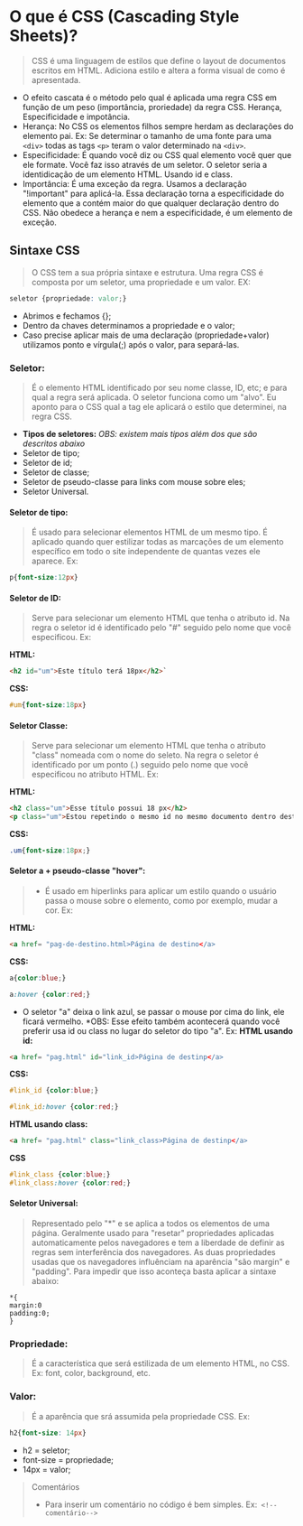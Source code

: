 # O que é CSS (Cascading Style Sheets)? 

> CSS é uma linguagem de estilos que define o layout de documentos escritos em HTML. Adiciona estilo e altera a forma visual de como é apresentada.

- O efeito cascata é o método pelo qual é aplicada uma regra CSS em função de um peso (importância, proriedade) da regra CSS. Herança, Especificidade e impotância.  
- Herança: No CSS os elementos filhos sempre herdam as declarações do elemento pai. Ex: Se determinar o tamanho de uma fonte para uma `<div>` todas as tags `<p>` teram o valor determinado na `<div>`. 
- Especificidade: É quando você diz ou CSS qual elemento você quer que ele formate. Você faz isso através de um seletor. O seletor seria a identidicação de um elemento HTML. Usando id e class. 
- Importância: É uma exceção da regra. Usamos a declaração "!important" para aplicá-la. Essa declaração torna a especificidade do elemento que a contém maior do que qualquer declaração dentro do CSS. Não obedece a herança e nem a especificidade, é um elemento de exceção.


## Sintaxe CSS

> O CSS tem a sua própria sintaxe e estrutura. Uma regra CSS é composta por um seletor, uma propriedade e um valor. EX:
```css
seletor {propriedade: valor;}  
```
- Abrimos e fechamos {};
- Dentro da chaves determinamos a propriedade e o valor;
- Caso precise aplicar mais de uma declaração (propriedade+valor) utilizamos ponto e vírgula(;) após o valor, para separá-las.

### Seletor:
> É o elemento HTML identificado por seu nome classe, ID, etc; e para qual a regra será aplicada. O seletor funciona como um "alvo". Eu aponto para o CSS qual a tag ele aplicará o estilo que determinei, na regra CSS. 

- **Tipos de seletores:** *OBS: existem mais tipos além dos que são descritos abaixo*
- Seletor de tipo;
- Seletor de id;
- Seletor de classe;
- Seletor de pseudo-classe para links com mouse sobre eles;
- Seletor Universal. 

#### Seletor de tipo:
> É usado para selecionar elementos HTML de um mesmo tipo. É aplicado quando quer estilizar todas as marcações de um elemento específico em todo o site independente de quantas vezes ele aparece. Ex:
```css
p{font-size:12px}
```
#### Seletor de ID:
> Serve para selecionar um elemento HTML que tenha o atributo id. Na regra o seletor id é identificado pelo "#" seguido pelo nome que você especificou. Ex:

**HTML:**
```html
<h2 id="um">Este título terá 18px</h2>`    
``` 
**CSS:**
```css
#um{font-size:18px}
```

#### Seletor Classe:
> Serve para selecionar um elemento HTML que tenha o atributo "class" nomeada com o nome do seleto. Na regra o seletor é identificado por um ponto (.) seguido pelo nome que você especificou no atributo HTML. Ex:

**HTML:**
```html
<h2 class="um">Esse título possui 18 px</h2> 
<p class="um">Estou repetindo o mesmo id no mesmo documento dentro deste parágrafo</p>
```
**CSS:** 
```css
.um{font-size:18px;}
```

#### Seletor a + pseudo-classe "hover": 
> - É usado em hiperlinks para aplicar um estilo quando o usuário passa o mouse sobre o elemento, como por exemplo, mudar a cor. Ex:

 **HTML:**

 ```html 
<a href= "pag-de-destino.html>Página de destino</a> 
```
**CSS:**

```css
a{color:blue;} 

a:hover {color:red;}
```
- O seletor "a" deixa o link azul, se passar o mouse por cima do link, ele ficará vermelho. *OBS: Esse efeito também acontecerá quando você preferir usa id ou class no lugar do seletor do tipo "a". Ex:
**HTML usando id:**   
```html
<a href= "pag.html" id="link_id>Página de destinp</a> 
```
**CSS:**
```css
#link_id {color:blue;}

#link_id:hover {color:red;}
```
**HTML usando class:** 

 ```html
 <a href= "pag.html" class="link_class>Página de destinp</a>
 ```
 **CSS**
```css
#link_class {color:blue;}
#link_class:hover {color:red;} 
```  
 


#### Seletor Universal:
> Representado pelo "*" e se aplica a todos os elementos de uma página. Geralmente usado para "resetar" propriedades aplicadas automaticamente pelos navegadores e tem a liberdade de definir as regras sem interferência dos navegadores. As duas propriedades usadas que os navegadores influênciam na aparência "são margin" e "padding". Para impedir que isso aconteça basta aplicar a sintaxe abaixo: 
```
*{
margin:0
padding:0;
}
```



### Propriedade:
> É a característica que será estilizada de um elemento HTML, no CSS. Ex: font, color, background, etc.

### Valor: 
> É a aparência que srá assumida pela propriedade CSS. Ex:
```css
h2{font-size: 14px}  
```
- h2 = seletor;
- font-size = propriedade;
- 14px = valor;
>  Comentários
> - Para inserir um comentário no código é bem simples. Ex:` <!--comentário-->`

